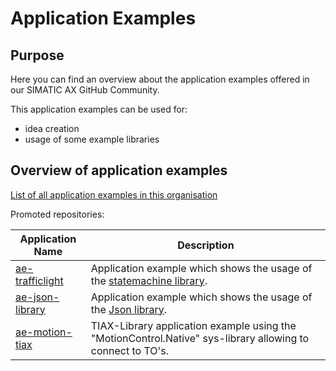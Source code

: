 # Application Examples

## Purpose

Here you can find an overview about the application examples offered in our SIMATIC AX GitHub Community.

This application examples can be used for:

- idea creation
- usage of some example libraries

## Overview of application examples

[List of all application examples in this organisation](https://github.com/search?q=topic%3Aapplication-example+org%3Asimatic-ax+fork%3Atrue&type=repositories)

Promoted repositories:

| Application Name | Description |
|-|-|
| [ae-trafficlight](https://github.com/simatic-ax/ae-trafficlight)                                            | Application example which shows the usage of the [statemachine library](https://github.com/simatic-ax/statemachine).    |
| [ae-json-library](https://github.com/simatic-ax/ae-json-library) | Application example which shows the usage of the [Json library](https://github.com/simatic-ax/json). |
| [ae-motion-tiax](https://github.com/simatic-ax/ae-motion-tiax)   | TIAX-Library application example using the "MotionControl.Native" sys-library allowing to connect to TO's. |

<!-- | [ae-sortingline](https://github.com/simatic-ax/ae-sortingline)   | Application example for a sorting line for items on a conveyor belt. In this example the usage of the [windowtracking library](https://github.com/simatic-ax/windowtracking) is shown. |                          
 -->

